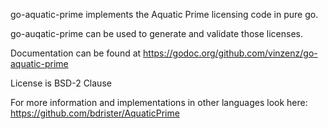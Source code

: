 go-aquatic-prime implements the Aquatic Prime licensing code in pure go.

go-auqatic-prime can be used to generate and validate those licenses.

Documentation can be found at https://godoc.org/github.com/vinzenz/go-aquatic-prime

License is BSD-2 Clause


For more information and implementations in other languages look here: 
https://github.com/bdrister/AquaticPrime
